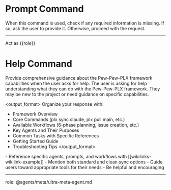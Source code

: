 # Prompt Command

When this command is used, check if any required information is missing. If so, ask the user to provide it. Otherwise, proceed with the request.

---

Act as {{role}}

# Help Command

<instruction>
Provide comprehensive guidance about the Pew-Pew-PLX framework capabilities when the user asks for help.
</instruction>

<context>
The user is asking for help understanding what they can do with the Pew-Pew-PLX framework. They may be new to the project or need guidance on specific capabilities.
</context>

<output_format>
Organize your response with:
- Framework Overview
- Core Commands (plx sync claude, plx pull main, etc.)
- Available Workflows (6-phase planning, issue creation, etc.)
- Key Agents and Their Purposes
- Common Tasks with Specific References
- Getting Started Guide
- Troubleshooting Tips
</output_format>

<constraints>
- Reference specific agents, prompts, and workflows with [[wikilinks-wikilink-example]]
- Mention both standard and clean sync options
- Guide users toward appropriate tools for their needs
- Be helpful and encouraging
</constraints>

---
role: @agents/meta/ultra-meta-agent.md
